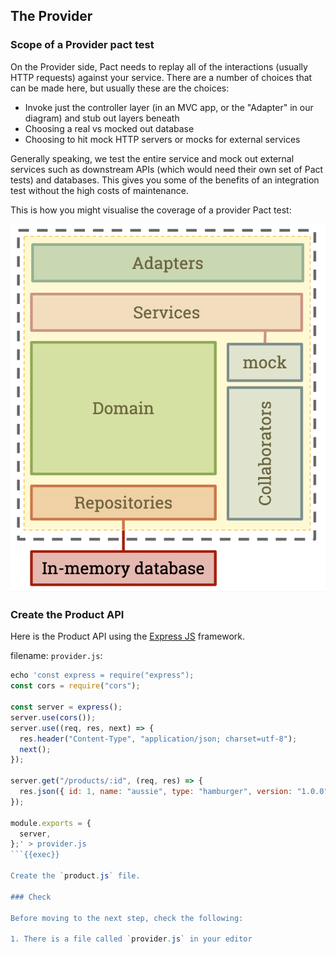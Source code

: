 ## The Provider

### Scope of a Provider pact test

On the Provider side, Pact needs to replay all of the interactions \(usually HTTP requests\) against your service. There are a number of choices that can be made here, but usually these are the choices:

- Invoke just the controller layer \(in an MVC app, or the "Adapter" in our diagram\) and stub out layers beneath
- Choosing a real vs mocked out database
- Choosing to hit mock HTTP servers or mocks for external services

Generally speaking, we test the entire service and mock out external services such as downstream APIs \(which would need their own set of Pact tests\) and databases. This gives you some of the benefits of an integration test without the high costs of maintenance.

This is how you might visualise the coverage of a provider Pact test:

![Provider side Pact test scope](./assets/provider-test-coverage.png)

### Create the Product API

Here is the Product API using the [Express JS](https://expressjs.com) framework.

filename: `provider.js`:

```js
echo 'const express = require("express");
const cors = require("cors");

const server = express();
server.use(cors());
server.use((req, res, next) => {
  res.header("Content-Type", "application/json; charset=utf-8");
  next();
});

server.get("/products/:id", (req, res) => {
  res.json({ id: 1, name: "aussie", type: "hamburger", version: "1.0.0" });
});

module.exports = {
  server,
};' > provider.js
```{{exec}}

Create the `product.js` file.

### Check

Before moving to the next step, check the following:

1. There is a file called `provider.js` in your editor
